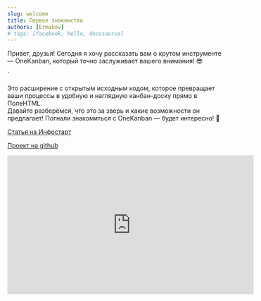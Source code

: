 ```yaml
---
slug: welcome
title: Первое знакомство
authors: [Ermakov]
# tags: [facebook, hello, docusaurus]
---
```


Привет, друзья!
Сегодня я хочу рассказать вам о крутом инструменте — OneKanban, который точно заслуживает вашего внимания! 😎
<!-- truncate -->`
Это расширение с открытым исходным кодом, которое превращает ваши процессы в удобную и наглядную канбан-доску прямо в ПолеHTML.  
Давайте разберёмся, что это за зверь и какие возможности он предлагает!
Погнали знакомиться с OneKanban — будет интересно! 🚀

[Статья на Инфостарт](https://infostart.ru/1c/tools/2398094/)

[Проект на github](https://github.com/ViktorErmakov/OneKanban)


<iframe width="560" height="315" src="https://www.youtube.com/embed/SSIYygVDklw?si=kWaSkcNFjPbbs6RX" title="YouTube video player" frameborder="0" allow="accelerometer; autoplay; clipboard-write; encrypted-media; gyroscope; picture-in-picture; web-share" referrerpolicy="strict-origin-when-cross-origin" allowfullscreen></iframe>
